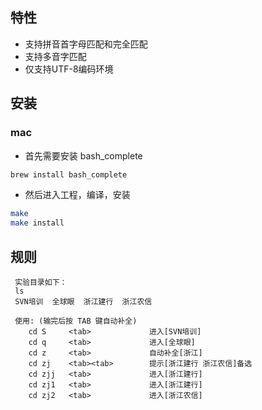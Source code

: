 ## 特性

  * 支持拼音首字母匹配和完全匹配
  * 支持多音字匹配
  * 仅支持UTF-8编码环境

## 安装
### mac
* 首先需要安装 bash_complete

``` sh
brew install bash_complete
```
* 然后进入工程，编译，安装

``` sh
make
make install
```

## 规则

```
 实验目录如下：
 ls
 SVN培训  全球眼  浙江建行  浙江农信

 使用: (输完后按 TAB 键自动补全)
    cd S     <tab>             进入[SVN培训]
    cd q     <tab>             进入[全球眼]
    cd z     <tab>             自动补全[浙江]
    cd zj    <tab><tab>        提示[浙江建行 浙江农信]备选
    cd zjj   <tab>             进入[浙江建行]
    cd zj1   <tab>             进入[浙江建行]
    cd zj2   <tab>             进入[浙江农信]
```
